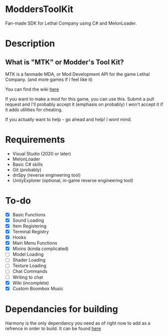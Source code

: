 # ModdersToolKit
Fan-made SDK for Lethal Company using C# and MelonLoader.

# Description

## What is "MTK" or Modder's Tool Kit?
MTK is a fanmade MDA, or Mod Development API for the game Lethal Company. (and more games if I feel like it)

You can find the wiki [here](https://github.com/CMDR-3/ModdersToolKit/wiki)

If you want to make a mod for this game, you can use this.
Submit a pull request and I'll probably accept it (emphasis on probably)
I won't accept it if it adds utilities for cheating.

If you actually want to help - go ahead and help! I wont mind.

# Requirements

* Visual Studio (2020 or later)
* MelonLoader
* Basic C# skills
* Git (probably)
* dnSpy (reverse engineering tool)
* UnityExplorer (optional, in-game reverse engineering tool)

# To-do
- [x] Basic Functions
- [x] Sound Loading
- [x] Item Registering
- [x] Terminal Registry
- [x] Hooks
- [x] Main Menu Functions
- [x] Mixins (kinda complicated)
- [ ] Model Loading
- [ ] Shader Loading
- [ ] Texture Loading
- [ ] Chat Commands
- [ ] Writing to chat
- [x] Wiki (incomplete)
- [x] Custom Boombox Music

# Dependancies for building

Harmony is the only dependancy you need as of right now to add as a refrence in order to build.
It can be found [here](https://github.com/pardeike/Harmony)
